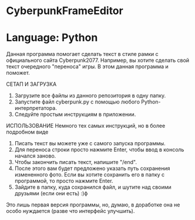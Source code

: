 # CyberpunkFrameEditor
# Language: Python
Данная программа помогает сделать текст в стиле рамки с официального сайта Cyberpunk2077.
Например, вы хотите сделать свой текст очередного "переноса" игры. В этом данная программа и поможет.

СЕТАП И ЗАГРУЗКА
1) Загрузите все файлы из данного репозитория в одну папку.
2) Запустите файл cyberpunk.py с помощью любого Python-интерпретатора.
3) Следуйте простым инструкциям в приложении.

ИСПОЛЬЗОВАНИЕ
Немного тех самых инструкций, но в более подробном виде
1) Писать текст вы можете уже с самого запуска программы.
2) Для переноса строки просто нажмите Enter, чтобы ввод в консоль начался заново.
3) Чтобы закончить писать текст, напишите "/end".
4) После этого вам будет предложено указать путь сохранения измененного фото. Если вы хотите сохранить его в папку с программой, то просто нажмите Enter.
5) Зайдите в папку, куда сохранился файл, и шутите над своими друзьями (если они есть) :)ф

Это лишь первая версия программы, но, думаю, в доработке она не особо нуждается (разве что интерфейс улучшить).
